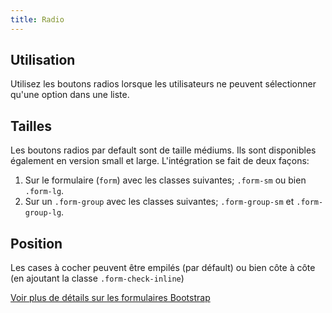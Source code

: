 ```yaml
---
title: Radio
---
```


## Utilisation

Utilisez les boutons radios lorsque les utilisateurs ne peuvent sélectionner qu'une option dans une liste.

## Tailles

Les boutons radios par default sont de taille médiums. Ils sont disponibles également en version small et large. L'intégration se fait de deux façons:

1. Sur le formulaire (<code>form</code>) avec les classes suivantes; <code>.form-sm</code> ou bien <code>.form-lg</code>. 
2. Sur un <code>.form-group</code> avec les classes suivantes; <code>.form-group-sm</code> et <code>.form-group-lg</code>. 

## Position

Les cases à cocher peuvent être empilés (par défault) ou bien côte à côte (en ajoutant la classe <code>.form-check-inline</code>)

[Voir plus de détails sur les formulaires Bootstrap](https://getbootstrap.com/docs/4.3/components/forms/)
